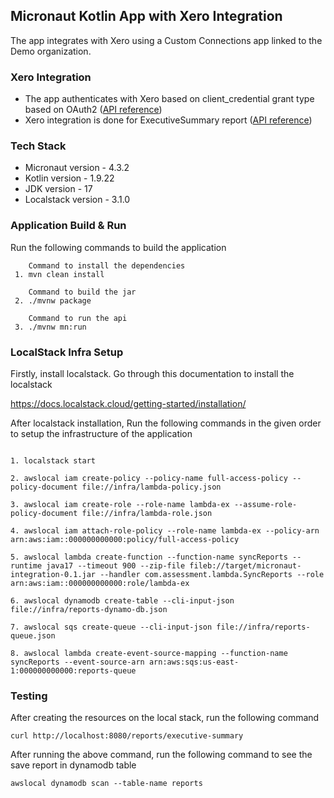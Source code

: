 ## Micronaut Kotlin App with Xero Integration

The app integrates with Xero using a Custom Connections app linked to the Demo organization.

### Xero Integration

- The app authenticates with Xero based on client_credential grant type based on
  OAuth2 ([API reference](https://developer.xero.com/documentation/guides/oauth2/custom-connections))
- Xero integration is done for ExecutiveSummary report ([API
  reference](https://developer.xero.com/documentation/api/accounting/reports/#executive-summary))

### Tech Stack

- Micronaut version - 4.3.2
- Kotlin version - 1.9.22
- JDK version - 17
- Localstack version - 3.1.0

### Application Build & Run

Run the following commands to build the application

```
    Command to install the dependencies
 1. mvn clean install
 
    Command to build the jar
 2. ./mvnw package

    Command to run the api
 3. ./mvnw mn:run

```

### LocalStack Infra Setup

Firstly, install localstack. Go through this documentation to install the localstack

https://docs.localstack.cloud/getting-started/installation/



After localstack installation, Run the following commands in the given order to setup the infrastructure of the application

```

1. localstack start

2. awslocal iam create-policy --policy-name full-access-policy --policy-document file://infra/lambda-policy.json

3. awslocal iam create-role --role-name lambda-ex --assume-role-policy-document file://infra/lambda-role.json

4. awslocal iam attach-role-policy --role-name lambda-ex --policy-arn arn:aws:iam::000000000000:policy/full-access-policy

5. awslocal lambda create-function --function-name syncReports --runtime java17 --timeout 900 --zip-file fileb://target/micronaut-integration-0.1.jar --handler com.assessment.lambda.SyncReports --role arn:aws:iam::000000000000:role/lambda-ex

6. awslocal dynamodb create-table --cli-input-json file://infra/reports-dynamo-db.json

7. awslocal sqs create-queue --cli-input-json file://infra/reports-queue.json

8. awslocal lambda create-event-source-mapping --function-name syncReports --event-source-arn arn:aws:sqs:us-east-1:000000000000:reports-queue

```

### Testing

After creating the resources on the local stack, run the following command

```
curl http://localhost:8080/reports/executive-summary
```

After running the above command, run the following command to see the save report in dynamodb table

```
awslocal dynamodb scan --table-name reports
```





